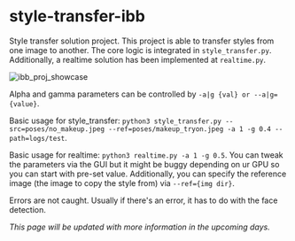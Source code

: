 # style-transfer-ibb
Style transfer solution project.
This project is able to transfer styles from one image to another. The core logic is integrated in `style_transfer.py`. Additionally, a realtime solution has been implemented at `realtime.py`.

![ibb_proj_showcase](https://user-images.githubusercontent.com/23532665/149754163-ec2f2c2d-c37d-4896-913d-22b80ba8656d.gif)

Alpha and gamma parameters can be controlled by `-a|g {val} or --a|g={value}`.

Basic usage for style_transfer: `python3 style_transfer.py --src=poses/no_makeup.jpeg --ref=poses/makeup_tryon.jpeg -a 1 -g 0.4 --path=logs/test`. 

Basic usage for realtime: `python3 realtime.py -a 1 -g 0.5`. You can tweak the parameters via the GUI but it might be buggy depending on ur GPU so you can start with pre-set value. Additionally, you can specify the reference image (the image to copy the style from) via `--ref={img dir}`. 

Errors are not caught. Usually if there's an error, it has to do with the face detection.


_This page will be updated with more information in the upcoming days._
